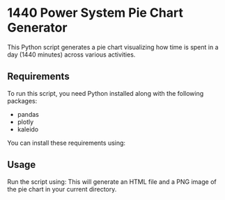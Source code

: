 # 1440 Power System Pie Chart Generator

This Python script generates a pie chart visualizing how time is spent in a day (1440 minutes) across various activities.

## Requirements

To run this script, you need Python installed along with the following packages:
- pandas
- plotly
- kaleido

You can install these requirements using:
## Usage

Run the script using:
This will generate an HTML file and a PNG image of the pie chart in your current directory.
